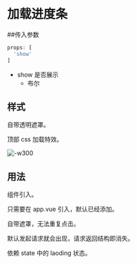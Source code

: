 # 加载进度条
##传入参数

```js
props: [
  'show'
]
```

- show 是否展示
	- 布尔

## 样式
自带透明遮罩。

顶部 css 加载特效。

![-w300](http://markdownpic.hq5544.com/2016-04-27-14617507654708.jpg)


## 用法
组件引入。

只需要在 app.vue 引入，默认已经添加。

自带遮罩，无法重复点击。

默认发起请求就会出现，请求返回结构即消失。

依赖 state 中的 laoding 状态。


